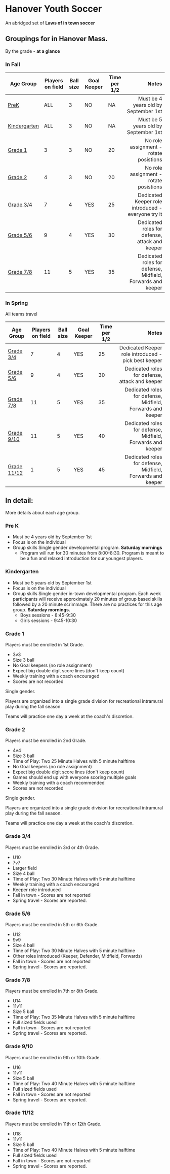 # Hanover Youth Soccer

An abridged set of **Laws of in town soccer**

## Groupings for in Hanover Mass.

By the grade - **at a glance**

### In Fall
Age Group                      | Players on field | Ball size      |Goal Keeper   | Time per 1/2 | Notes
 ----------------------------- | ---------------- | -------------- | ------------ | ------------ | --------:
[PreK](#PreK)                  | ALL              | 3              | NO           | NA           | Must be 4 years old by September 1st
[Kindergarten](#Kindergarten)  | ALL              | 3              | NO           | NA           | Must be 5 years old by September 1st
[Grade 1](#Grade1)             | 3                | 3              | NO           | 20           | No role assignment - rotate posistions
[Grade 2](#Grade2)             | 4                | 3              | NO           | 20           | No role assignment - rotate posistions
[Grade 3/4](#Grade34)          | 7                | 4              | YES          | 25           | Dedicated Keeper role introduced - everyone try it
[Grade 5/6](#Grade56)          | 9                | 4              | YES          | 30           | Dedicated roles for defense, attack and keeper
[Grade 7/8](#Grade78)          | 11               | 5              | YES          | 35           | Dedicated roles for defense, Midfield, Forwards and keeper


### In Spring

All teams travel

Age Group                      | Players on field | Ball size      |Goal Keeper   | Time per 1/2 | Notes
 ----------------------------- | ---------------- | -------------- | ------------ | ------------ | --------:
[Grade 3/4](#Grade34)          | 7                | 4              | YES          | 25           | Dedicated Keeper role introduced - pick best keeper
[Grade 5/6](#Grade56)          | 9                | 4              | YES          | 30           | Dedicated roles for defense, attack and keeper
[Grade 7/8](#Grade78)          | 11               | 5              | YES          | 35           | Dedicated roles for defense, Midfield, Forwards and keeper
[Grade 9/10](#Grade910)        | 11               | 5              | YES          | 40           | Dedicated roles for defense, Midfield, Forwards and keeper
[Grade 11/12](#Grade1112)      | 1                | 5              | YES          | 45           | Dedicated roles for defense, Midfield, Forwards and keeper


## In detail:

More details about each age group.

### **Pre K** <a name="PreK"></a>
 - Must be 4 years old by September 1st
 - Focus is on the individual
 - Group skills
  Single gender developmental program.
  **Saturday mornings**
	  -  Program will run for 30 minutes from 8:00-8:30.
  Program is meant to be a fun and relaxed introduction for our youngest players.

### **Kindergarten** <a name="Kindergarten"></a>
 - Must be 5 years old by September 1st
 - Focus is on the individual
 - Group skills
  Single gender in-town developmental program.
 Each week participants will receive approximately 20 minutes of group based skills followed by a 20 minute scrimmage.
  There are no practices for this age group.
  **Saturday mornings.**
   - Boys sessions - 8:45-9:30
   - Girls sessions - 9:45-10:30

### **Grade 1** <a name="Grade1"></a>
Players must be enrolled in 1st Grade.
 - 3v3
 - Size 3 ball
 - No Goal keepers (no role assignment)
 - Expect big double digit score lines (don't keep count)
 - Weekly training with a coach encouraged
 - Scores are not recorded

 Single gender.

 Players are organized into a single grade division for recreational intramural play during the fall season.

 Teams will practice one day a week at the coach's discretion.

###  **Grade 2** <a name="Grade2"></a>
 Players must be enrolled in 2nd Grade.
 - 4v4
 - Size 3 ball
 - Time of Play: Two 25 Minute Halves with 5 minute halftime
 - No Goal keepers (no role assignment)
 - Expect big double digit score lines (don't keep count)
 - Games should end up with everyone scoring multiple goals
 - Weekly training with a coach recommended
 - Scores are not recorded

 Single gender.

 Players are organized into a single grade division for recreational intramural play during the fall season.

 Teams will practice one day a week at the coach's discretion.

### **Grade 3/4** <a name="Grade34"></a>
 Players must be enrolled in 3rd or 4th Grade.
 - U10
 - 7v7
 - Larger field
 - Size 4 ball
 - Time of Play: Two 30 Minute Halves with 5 minute halftime
 - Weekly training with a coach encouraged
 - Keeper role introduced
 - Fall in town - Scores are not reported
 - Spring travel - Scores are reported.

### **Grade 5/6** <a name="Grade56"></a>
Players must be enrolled in 5th or 6th Grade.
 - U12
 - 9v9
 - Size 4 ball
 - Time of Play: Two 30 Minute Halves with 5 minute halftime
 - Other roles introduced (Keeper, Defender, Midfield, Forwards)
 - Fall in town - Scores are not reported
 - Spring travel - Scores are reported.

### **Grade 7/8** <a name="Grade78"></a>
Players must be enrolled in 7th or 8th Grade.
 - U14
 - 11v11
 - Size 5 ball
 - Time of Play: Two 35 Minute Halves with 5 minute halftime
 - Full sized fields used
 - Fall in town - Scores are not reported
 - Spring travel - Scores are reported.
### **Grade 9/10** <a name="Grade910"></a>
Players must be enrolled in 9th or 10th Grade.
 - U16
 - 11v11
 - Size 5 ball
 - Time of Play: Two 40 Minute Halves with 5 minute halftime
 - Full sized fields used
 - Fall in town - Scores are not reported
 - Spring travel - Scores are reported.
### **Grade 11/12** <a name="Grade1112"></a>
Players must be enrolled in 11th or 12th Grade.
 - U18
 - 11v11
 - Size 5 ball
 - Time of Play: Two 40 Minute Halves with 5 minute halftime
 - Full sized fields used
 - Fall in town - Scores are not reported
 - Spring travel - Scores are reported.